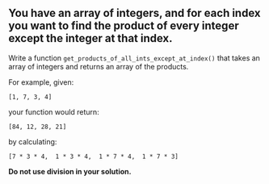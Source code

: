 ## You have an array of integers, and for each index you want to find the product of every integer except the integer at that index.

Write a function `get_products_of_all_ints_except_at_index()` that takes an array of integers and returns an array of the products.

For example, given:

  `[1, 7, 3, 4]`

your function would return:

  `[84, 12, 28, 21]`

by calculating:

  `[7 * 3 * 4,  1 * 3 * 4,  1 * 7 * 4,  1 * 7 * 3]`

**Do not use division in your solution.**
